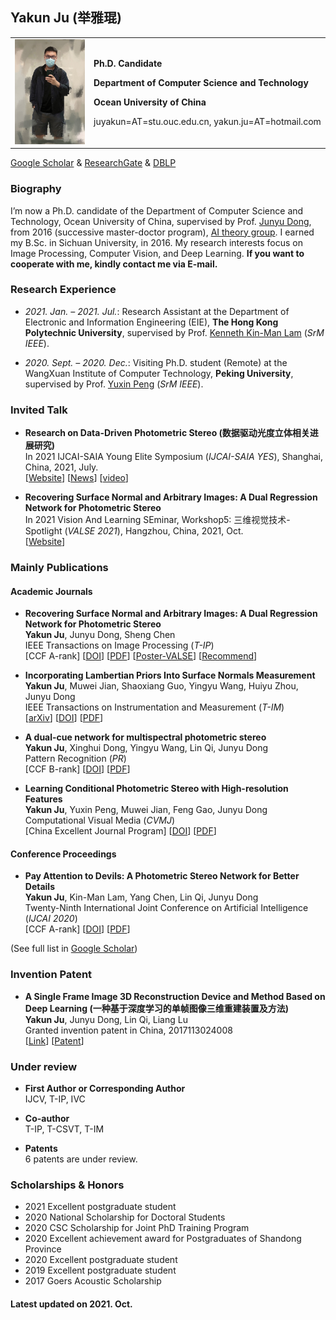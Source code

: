 ## Yakun Ju  (举雅琨)

<table border="0">
  <tr>
    <td width="25%">
      <img src="https://github.com/Kelvin-Ju/homepage/blob/gh-pages/home1.jpg?raw=true" width="100%">     
    </td>
    <td width="75%">
      <p><b>Ph.D. Candidate</b></p>
      <p><b>Department of Computer Science and Technology</b></p>
      <p><b>Ocean University of China</b></p>
      <p>juyakun=AT=stu.ouc.edu.cn, yakun.ju=AT=hotmail.com </p>
    </td>
  </tr>
</table>

[Google Scholar](https://scholar.google.com/citations?user=hE10pMYAAAAJ&hl)     &    [ResearchGate](https://www.researchgate.net/profile/Yakun-Ju)  & [DBLP](https://dblp.org/pid/221/9647.html)    

### Biography

I’m now a Ph.D. candidate of the Department of Computer Science and Technology, Ocean University of China, supervised by Prof. [Junyu Dong](http://ai-ouc.cn/faculty/dongjy.html), from 2016 (successive master-doctor program), [AI theory group](http://ai-ouc.cn/atgroup/). I earned my B.Sc. in Sichuan University, in 2016. My research interests focus on Image Processing, Computer Vision, and Deep Learning. **If you want to cooperate with me, kindly contact me via E-mail.**



### Research Experience
<!-- *2021.  Dec. – 2022.  Dec.* (Expected): CSC Joint Training Ph.D. at the School of Electronics and Computer Science (ECS), **University of Southampton**, supervised by Prof. [Sheng Chen](https://www.ecs.soton.ac.uk/people/sqc?_gl=1*1a7ri6*_ga*MTM0MDEyODgzOS4xNjMxMDgyMDUx*_ga_51YK64STMR*MTYzMzE2MzI2NC4zLjEuMTYzMzE2MzQzMi41Mg..#research) (*FIEEE, FREng*).-->

- *2021.  Jan. – 2021.  Jul.*: Research Assistant at the Department of Electronic and Information Engineering (EIE), **The Hong Kong Polytechnic University**, supervised by Prof. [Kenneth Kin-Man Lam](http://www.eie.polyu.edu.hk/~enkmlam/) (*SrM IEEE*).

- *2020. Sept. – 2020. Dec.*: Visiting Ph.D. student (Remote) at the WangXuan Institute of Computer Technology, **Peking University**, supervised by Prof. [Yuxin Peng](http://59.108.48.34/tiki/pengyuxin/) (*SrM IEEE*).

### Invited Talk

- **Research on Data-Driven Photometric Stereo (数据驱动光度立体相关进展研究)**   
In 2021 IJCAI-SAIA Young Elite Symposium (*IJCAI-SAIA YES*), Shanghai, China, 2021, July.   
\[[Website](http://www.ijcai-saia-yes.org.cn/)\]  \[[News](https://mp.weixin.qq.com/s/K67lmIvbp1Ojy26MSnStSw)\]   \[[video](https://www.bilibili.com/video/BV1jh41167JV?from=search&seid=15011617246000243912)\]

- **Recovering Surface Normal and Arbitrary Images: A Dual Regression Network for Photometric Stereo**   
In 2021 Vision And Learning SEminar, Workshop5: 三维视觉技术-Spotlight (*VALSE 2021*), Hangzhou, China, 2021, Oct.   
\[[Website](http://valser.org/2021/#/program)\] 

### Mainly Publications   

#### Academic Journals
- **Recovering Surface Normal and Arbitrary Images: A Dual Regression Network for Photometric Stereo**  
**Yakun Ju**, Junyu Dong, Sheng Chen  
IEEE Transactions on Image Processing (*T-IP*)   
\[CCF A-rank\] \[[DOI](https://ieeexplore.ieee.org/abstract/document/9376632)\]  \[[PDF](https://github.com/Kelvin-Ju/homepage/blob/gh-pages/TIP2021.pdf)\]  \[[Poster-VALSE](https://github.com/Kelvin-Ju/homepage/blob/gh-pages/Valse-poster.pdf)\]   \[[Recommend](https://mp.weixin.qq.com/s?__biz=MzIwMDk5MTQyMg==&mid=2247487632&idx=1&sn=17afb31789cf087782f9aab6e3914544&chksm=96f5e741a1826e5776ed50e13d60ded963833f6cf461baeb397fe7fc4fd1de26f6dc635ceacf&mpshare=1&scene=1&srcid=0921MK8dX4pIPXi9lr7WacXn&sharer_sharetime=1635495104116&sharer_shareid=b2ba25fe85a9390c17b5a8f3140ec80f&key=a6237950f5de8fc9990bb47be7b334a881d67799388a47d7c6624cfc5b4fe0bee423db5214fa32acc355b928941dfd46f88093ecd468f386a7354372c273077b304d8097dc9e33e515e333aea0de6876658d18dded1302fc6b54c620d3c60a08e00c8ac99bb136188cc359069b899f0c3c8f5a8bbf225ec22a6a15532d3b8943&ascene=1&uin=MTUxODE4OTc2MQ%3D%3D&devicetype=Windows+10&version=62080079&lang=zh_CN&exportkey=AYb%2BkL9Gwm%2BwVlb0FMpty4c%3D&pass_ticket=gonrEnZFSZWBcoCIX06pLGi3I5%2FLXz91f4ortv4vbubtTaPO9UU7nx1Qci7Drgv7&wx_header=0)\]

- **Incorporating Lambertian Priors Into Surface Normals Measurement**  
**Yakun Ju**, Muwei Jian, Shaoxiang Guo, Yingyu Wang, Huiyu Zhou, Junyu Dong  
IEEE Transactions on Instrumentation and Measurement  (*T-IM*)  
\[[arXiv](https://arxiv.org/abs/2107.07192)\] \[[DOI](https://ieeexplore.ieee.org/abstract/document/9481150)\] \[[PDF](https://github.com/Kelvin-Ju/homepage/blob/gh-pages/TIM2021.pdf)\]

- **A dual-cue network for multispectral photometric stereo**  
**Yakun Ju**, Xinghui Dong, Yingyu Wang, Lin Qi, Junyu Dong  
Pattern Recognition (*PR*)  
\[CCF B-rank\] \[[DOI](https://www.sciencedirect.com/science/article/abs/pii/S0031320319304625)\] \[[PDF](https://github.com/Kelvin-Ju/homepage/blob/gh-pages/PR2019.pdf)\]

- **Learning Conditional Photometric Stereo with High-resolution Features**    
**Yakun Ju**, Yuxin Peng, Muwei Jian, Feng Gao, Junyu Dong    
Computational Visual Media (*CVMJ*)   
\[China Excellent Journal Program\] \[[DOI](https://link.springer.com/article/10.1007/s41095-021-0223-y)\] \[[PDF](https://github.com/Kelvin-Ju/homepage/blob/gh-pages/CVMJ21.pdf)\]  

#### Conference Proceedings

- **Pay Attention to Devils: A Photometric Stereo Network for Better Details**    
**Yakun Ju**, Kin-Man Lam, Yang Chen, Lin Qi, Junyu Dong   
Twenty-Ninth International Joint Conference on Artificial Intelligence (*IJCAI 2020*)   
\[CCF A-rank\]  \[[DOI](https://www.ijcai.org/Proceedings/2020/0097)\] \[[PDF](https://github.com/Kelvin-Ju/homepage/blob/gh-pages/IJCAI2020.pdf)\]

(See full list in [Google Scholar](https://scholar.google.com/citations?user=hE10pMYAAAAJ&hl))

### Invention Patent
- **A Single Frame Image 3D Reconstruction Device and Method Based on Deep Learning (一种基于深度学习的单帧图像三维重建装置及方法)**    
**Yakun Ju**, Junyu Dong, Lin Qi, Liang Lu    
Granted invention patent in China, 2017113024008   
\[[Link](http://www.soopat.com/Patent/201711302400)\] \[[Patent](https://github.com/Kelvin-Ju/homepage/blob/gh-pages/Patent2021.pdf)\]

### Under review 
- **First Author or Corresponding Author**   
IJCV, T-IP, IVC

- **Co-author**   
T-IP, T-CSVT, T-IM

- **Patents**   
6 patents are under review.

### Scholarships & Honors

- 2021 Excellent postgraduate student
- 2020 National Scholarship for Doctoral Students
- 2020 CSC Scholarship for Joint PhD Training Program
- 2020 Excellent achievement award for Postgraduates of Shandong Province 
- 2020 Excellent postgraduate student
- 2019 Excellent postgraduate student
- 2017 Goers Acoustic Scholarship


#### Latest updated on 2021. Oct.


